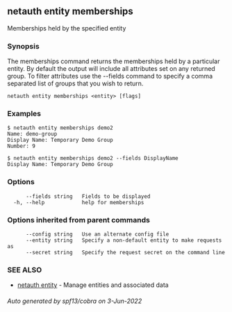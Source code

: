 ## netauth entity memberships

Memberships held by the specified entity

### Synopsis


The memberships command returns the memberships held by a particular
entity.  By default the output will include all attributes set on any
returned group.  To filter attributes use the --fields command to
specify a comma separated list of groups that you wish to return.


```
netauth entity memberships <entity> [flags]
```

### Examples

```
$ netauth entity memberships demo2
Name: demo-group
Display Name: Temporary Demo Group
Number: 9

$ netauth entity memberships demo2 --fields DisplayName
Display Name: Temporary Demo Group

```

### Options

```
      --fields string   Fields to be displayed
  -h, --help            help for memberships
```

### Options inherited from parent commands

```
      --config string   Use an alternate config file
      --entity string   Specify a non-default entity to make requests as
      --secret string   Specify the request secret on the command line
```

### SEE ALSO

* [netauth entity](netauth_entity.md)	 - Manage entities and associated data

###### Auto generated by spf13/cobra on 3-Jun-2022
